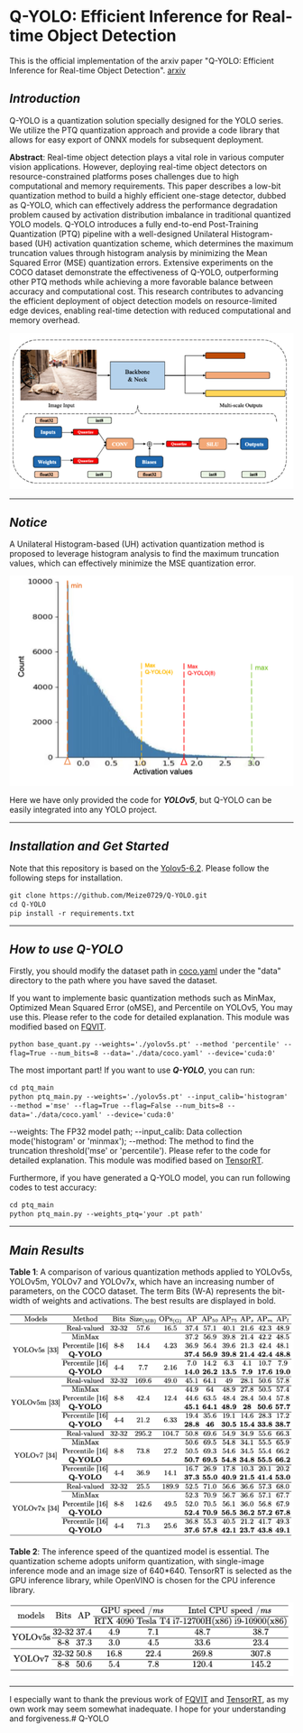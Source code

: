 # **Q-YOLO: Efficient Inference for Real-time Object Detection**
This is the official implementation of the arxiv paper "Q-YOLO: Efficient Inference for Real-time Object Detection". [arxiv](http://arxiv.org/abs/2307.04816)

## ***Introduction***
Q-YOLO is a quantization solution specially designed for the YOLO series. We utilize the PTQ quantization approach and provide a code library that allows for easy export of ONNX models for subsequent deployment.

**Abstract**: Real-time object detection plays a vital role in various computer vision applications. However, deploying real-time object detectors on resource-constrained platforms poses challenges due to high computational and memory requirements. This paper describes a low-bit quantization method to build  a highly efficient one-stage detector, dubbed as  Q-YOLO, which can effectively address the performance degradation problem caused by activation distribution imbalance in traditional quantized YOLO models. Q-YOLO introduces a fully end-to-end Post-Training Quantization (PTQ) pipeline with a well-designed Unilateral Histogram-based (UH) activation quantization scheme, which determines the maximum truncation values through histogram analysis by minimizing the Mean Squared Error (MSE) quantization errors. Extensive experiments on the COCO dataset demonstrate the effectiveness of Q-YOLO, outperforming other PTQ methods while achieving a more favorable balance between accuracy and computational cost. This research contributes to advancing the efficient deployment of object detection models on resource-limited edge devices, enabling real-time detection with reduced computational and memory overhead.

<div align="center">
  <a href="./pictures/fig2.png">
    <img src="./pictures/fig2.png">
  </a>
</div>

***
## ***Notice***
A Unilateral Histogram-based (UH) activation quantization method is proposed to leverage histogram analysis to find the maximum truncation values, which can effectively minimize the MSE quantization error.
<div align="center">
  <a href="./pictures/fig1.png">
    <img src="./pictures/fig1.png">
  </a>
</div>

Here we have only provided the code for ***YOLOv5***, but Q-YOLO can be easily integrated into any YOLO project.

***
## ***Installation and Get Started***

Note that this repository is based on the [Yolov5-6.2](https://github.com/ultralytics/yolov5/tree/v6.2). Please follow the following steps for installation.

```shell script
git clone https://github.com/Meize0729/Q-YOLO.git
cd Q-YOLO
pip install -r requirements.txt
```
***
## ***How to use Q-YOLO***
Firstly, you should modify the dataset path in [coco.yaml](./data/coco.yaml) under the "data" directory to the path where you have saved the dataset.

If you want to implemente basic quantization methods such as MinMax, Optimized Mean Squared Error (oMSE), and Percentile on YOLOv5, You may use this. Please refer to the code for detailed explanation. This module was modified based on [FQVIT](https://github.com/megvii-research/FQ-ViT).
```shell script
python base_quant.py --weights='./yolov5s.pt' --method 'percentile' --flag=True --num_bits=8 --data='./data/coco.yaml' --device='cuda:0'
```

The most important part! If you want to use ***Q-YOLO***, you can run:
```shell script
cd ptq_main
python ptq_main.py --weights='./yolov5s.pt' --input_calib='histogram' --method ='mse' --flag=True --flag=False --num_bits=8 --data='./data/coco.yaml' --device='cuda:0'
```
--weights: The FP32 model path; --input_calib: Data collection mode('histogram' or 'minmax');  --method: The method to find the truncation threshold('mse' or 'percentile'). Please refer to the code for detailed explanation. This module was modified based on [TensorRT](https://github.com/NVIDIA/TensorRT/tree/release/8.6/tools/pytorch-quantization).

Furthermore, if you have generated a Q-YOLO model, you can run following codes to test accuracy:
```shell script
cd ptq_main
python ptq_main.py --weights_ptq='your .pt path'
```
***
## ***Main Results***

**Table 1**: A comparison of various quantization methods applied to YOLOv5s, YOLOv5m, YOLOv7 and YOLOv7x, which have an increasing number of parameters, on the COCO dataset. The term Bits (W-A) represents the bit-width of weights and activations. The best results are displayed in bold.
<div align="center">
  <a href="./pictures/fig3.png">
    <img src="./pictures/fig3.png">
  </a>
</div>

**Table 2**: The inference speed of the quantized model is essential. The quantization scheme adopts uniform quantization, with single-image inference mode and an image size of 640*640. TensorRT is selected as the GPU inference library, while OpenVINO is chosen for the CPU inference library.
<div align="center">
  <a href="./pictures/fig4.png">
    <img src="./pictures/fig4.png">
  </a>
</div>

***
I especially want to thank the previous work of [FQVIT](https://github.com/megvii-research/FQ-ViT) and [TensorRT](https://github.com/NVIDIA/TensorRT/tree/release/8.6/tools/pytorch-quantization), as my own work may seem somewhat inadequate. I hope for your understanding and forgiveness.# Q-YOLO
